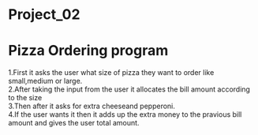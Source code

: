 # Project_02
<h1>Pizza Ordering program</h1>
1.First it asks the user what size of pizza they want to order like small,medium or large.<br>
2.After taking the input from the user it allocates the bill amount according to the size<br>
3.Then after it asks for extra cheeseand pepperoni.<br> 
4.If the user wants it then it adds up the extra money to the pravious bill amount and gives the user total amount.
